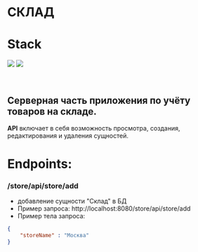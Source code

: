 # СКЛАД

# Stack

![](https://img.shields.io/badge/Java-✓-blue.svg)
![](https://img.shields.io/badge/PostgreSQL-✓-blue.svg)

<br>

<h2>Серверная часть приложения по учёту товаров на складе.</h2>

**API** включает в себя возможность просмотра, создания, 
редактирования и удаления сущностей.

<h1>Endpoints:</h1>
<h3>/store/api/store/add</h3> 

- добавление сущности "Склад" в БД 
- Пример запроса: http://localhost:8080/store/api/store/add
- Пример тела запроса:
```json
{
    "storeName" : "Москва"
}
```
